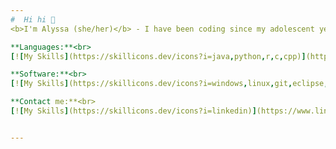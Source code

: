 ```yaml
---
#  Hi hi 👋
<b>I'm Alyssa (she/her)</b> - I have been coding since my adolescent years, giving me years of experience in all sorts of code. I briefly explored batch script during middle school, which inspired me to study AP Computer Science A during high school. Then I majored in Computer Science during college.

**Languages:**<br>
[![My Skills](https://skillicons.dev/icons?i=java,python,r,c,cpp)](https://skillicons.dev) <br>*Also SQL*<br>

**Software:**<br>
[![My Skills](https://skillicons.dev/icons?i=windows,linux,git,eclipse,androidstudio)](https://skillicons.dev)

**Contact me:**<br>
[![My Skills](https://skillicons.dev/icons?i=linkedin)](https://www.linkedin.com/in/alyssaayala1105/) [![My Skills](https://skillicons.dev/icons?i=gmail)](mailto:alyssa.alyssa1105@gmail.com)


---
```

<!-- ( Created with help from https://gprm.itsvg.in ) -->
